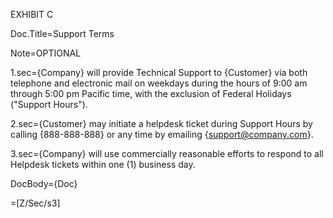 EXHIBIT C

Doc.Title=Support Terms

Note=OPTIONAL

1.sec={Company} will provide Technical Support to {Customer} via both telephone and electronic mail on weekdays during the hours of 9:00 am through 5:00 pm Pacific time, with the exclusion of Federal Holidays ("Support Hours").
 
2.sec={Customer} may initiate a helpdesk ticket during Support Hours by calling {888-888-888} or any time by emailing {support@company.com}.

3.sec={Company} will use commercially reasonable efforts to respond to all Helpdesk tickets within one (1) business day.

DocBody={Doc}

=[Z/Sec/s3]

